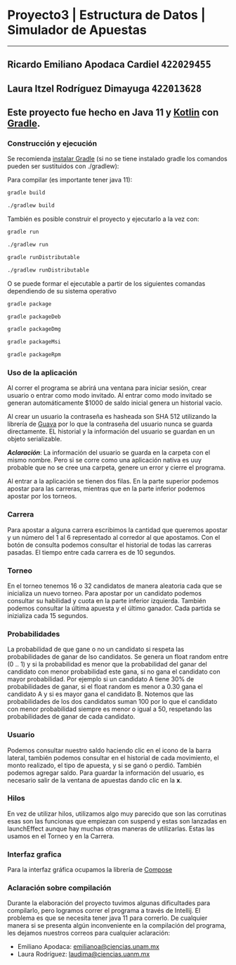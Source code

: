 # Proyecto3 | Estructura de Datos | Simulador de Apuestas

---
## Ricardo Emiliano Apodaca Cardiel <span style="font-family:monospace">422029455
   Laura Itzel Rodríguez Dimayuga <span style="font-family:monospace">422013628
---
Este proyecto fue hecho en Java 11 y [Kotlin](https://kotlinlang.org/ "Kotlin" ) con
[Gradle](https://gradle.org/ "Gradle").
---

### Construcción y ejecución 

Se recomienda [instalar Gradle](https://gradle.org/install/ "Instalar Gradle") (si no se tiene instalado gradle los comandos pueden ser sustituidos con ./gradlew):

Para compilar (es importante tener java 11): 

```bash
gradle build
```
```bash
./gradlew build
```
También es posible construir el proyecto y ejecutarlo a la vez con:

```bash
gradle run
```
```bash
./gradlew run
```
```bash
gradle runDistributable
```
```bash
./gradlew runDistributable
```

O se puede formar el ejecutable a partir de los siguientes comandas dependiendo de su 
sistema operativo

```bash
gradle package
```
```bash
gradle packageDeb
```
```bash
gradle packageDmg
```
```bash
gradle packageMsi
```

```bash
gradle packageRpm
```
### Uso de la aplicación

Al correr el programa se abrirá una ventana para iniciar sesión, crear usuario o entrar como modo 
invitado. Al entrar como modo invitado se generan automáticamente $1000 de saldo inicial genera un historial 
vacío. 

Al crear un usuario la contraseña es hasheada son SHA 512 utilizando la librería de [Guava](https://guava.dev/) 
por lo que la contraseña del usuario nunca se guarda directamente. EL historial y la información del usuario se guardan
en un objeto serializable. 

***Aclaración***: La información del usuario se guarda en la carpeta con el mismo nombre. Pero si se corre como 
una aplicación nativa es uuy probable que no se cree una carpeta, genere un error y cierre el programa. 

Al entrar a la aplicación se tienen dos filas. En la parte superior podemos apostar para las carreras, mientras 
que en la parte inferior podemos apostar por los torneos. 

### Carrera 

Para apostar a alguna carrera escribimos la cantidad que queremos apostar y un número del 1 al 6 
representado al corredor al que apostamos. Con el botón de consulta podemos consultar el historial 
de todas las carreras pasadas. El tiempo entre cada carrera es de 10 segundos. 

### Torneo

En el torneo tenemos 16 o 32 candidatos de manera aleatoria cada que se inicializa un nuevo torneo. 
Para apostar por un candidato podemos consultar su habilidad y cuota en la parte inferior izquierda.
También podemos consultar la última apuesta y el último ganador. Cada partida se inizializa cada 
15 segundos.

### Probabilidades 
La probabilidad de que gane o no un candidato si respeta las probabilidades de ganar de lso candidatos. 
Se genera un float random entre (0 .. 1) y si la probabilidad es menor que la probabilidad del
ganar del candidato con menor probabilidad este gana, si no gana el candidato con mayor probabilidad.
Por ejemplo si un candidato A tiene 30% de probabilidades de ganar, si el float random es menor a 0.30 gana 
el candidato A y si es mayor gana el candidato B. Notemos que las probabilidades de los dos candidatos suman
100 por lo que el candidato con menor probabilidad siempre es menor o igual a 50, respetando las probabilidades de
ganar de cada candidato. 

### Usuario 

Podemos consultar nuestro saldo haciendo clic en el icono de la barra lateral, también 
podemos consultar en el historial de cada movimiento, el monto realizado, el tipo de apuesta, y si se ganó o perdió.
También podemos agregar saldo. Para guardar la información del usuario, es necesario 
salir de la ventana de apuestas dando clic en la **x**. 

### Hilos 

En vez de utilizar hilos, utilizamos algo muy parecido que son las corrutinas esas son las funcionas 
que empiezan con suspend y estas son lanzadas en launchEffect aunque hay muchas otras maneras de
utilizarlas. Estas las usamos en el Torneo y en la Carrera. 

### Interfaz grafica

Para la interfaz gráfica ocupamos la librería de [Compose](https://www.jetbrains.com/lp/compose-desktop/)

### Aclaración sobre compilación 

Durante la elaboración del proyecto tuvimos algunas dificultades para compilarlo, pero logramos 
correr el programa a través de Intellij. El problema es que se necesita tener java 11 para correrlo. 
De cualquier manera si se presenta algún inconveniente en la compilación del programa, les dejamos nuestros 
correos para cualquier aclaración: 

- Emiliano Apodaca: [emilianoa@ciencias.unam.mx](mailto:emilianoa@ciencias.unam.mx)
- Laura Rodríguez: [laudima@ciencias.uanm.mx](mailto:laudima@ciencias.uanm.mx)